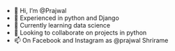 - 👋 Hi, I’m @Prajwal
- 👀 Experienced in python and Django
- 🌱 Currently learning data science
- 💞️ Looking to collaborate on projects in python
- 📫 On Facebook and Instagram as @prajwal Shrirame 

<!---
Prajwal3234/Prajwal3234 is a ✨ special ✨ repository because its `README.md` (this file) appears on your GitHub profile.
You can click the Preview link to take a look at your changes.
--->
